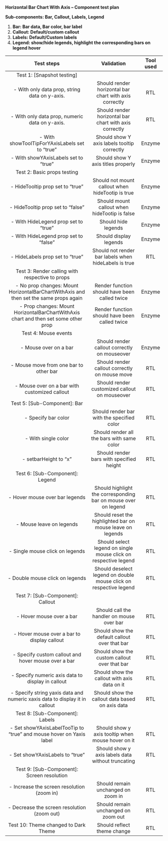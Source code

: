 **Horizontal Bar Chart With Axis – Component test plan**

**Sub-components: Bar, Callout, Labels, Legend**

1. **Bar: Bar data, Bar color, bar label**
1. **Callout: Default/custom callout**
1. **Labels: Default/Custom labels**
1. **Legend: show/hide legends, highlight the corresponding bars on legend hover**

|                                    **Test steps**                                     |                          **Validation**                           | **Tool used** |
| :-----------------------------------------------------------------------------------: | :---------------------------------------------------------------: | :-----------: |
|                              Test 1: [Snapshot testing]                               |                                                                   |               |
|                     - With only data prop, string data on y-axis.                     |      Should render horizontal bar chart with axis correctly       |      RTL      |
|                    - With only data prop, numeric data on y-axis.                     |      Should render horizontal bar chart with axis correctly       |      RTL      |
|                    - With showToolTipForYAxisLabels set to “true”                     |            Should show Y axis labels tooltip correctly            |    Enzyme     |
|                         - With showYAxisLabels set to “true”                          |                Should show Y axis titles properly                 |    Enzyme     |
|                              Test 2: Basic props testing                              |                                                                   |               |
|                           - HideTooltip prop set to “true”                            |         Should not mount callout when hideTootip is true          |    Enzyme     |
|                           - HideTooltip prop set to “false”                           |           Should mount callout when hideTootip is false           |    Enzyme     |
|                         - With HideLegend prop set to “true”                          |                        Should hide legends                        |    Enzyme     |
|                         - With HideLegend prop set to “false”                         |                      Should display legends                       |    Enzyme     |
|                            - HideLabels prop set to “true”                            |       Should not render bar labels when hideLabels is true        |      RTL      |
|                    Test 3: Render calling with respective to props                    |                                                                   |               |
| - No prop changes: Mount HorizontalBarChartWithAxis and then set the same props again |           Render function should have been called twice           |    Enzyme     |
|  - Prop changes: Mount HorizontalBarChartWithAxis chart and then set some other prop  |           Render function should have been called twice           |    Enzyme     |
|                                 Test 4: Mouse events                                  |                                                                   |               |
|                                 - Mouse over on a bar                                 |           Should render callout correctly on mouseover            |    Enzyme     |
|                        - Mouse move from one bar to other bar                         |           Should render callout correctly on mouse move           |      RTL      |
|                     - Mouse over on a bar with customized callout                     |           Should render customized callout on mouseover           |      RTL      |
|                             Test 5: [Sub-Component]: Bar                              |                                                                   |               |
|                                  - Specify bar color                                  |            Should render bar with the specified color             |      RTL      |
|                                  - With single color                                  |            Should render all the bars with same color             |      RTL      |
|                                 - setbarHeight to “x”                                 |             Should render bars with specified height              |      RTL      |
|                            Test 6: [Sub-Component]: Legend                            |                                                                   |               |
|                            - Hover mouse over bar legends                             |  Should highlight the corresponding bar on mouse over on legend   |      RTL      |
|                               - Mouse leave on legends                                |    Should reset the highlighted bar on mouse leave on legends     |      RTL      |
|                            - Single mouse click on legends                            |  Should select legend on single mouse click on respective legend  |      RTL      |
|                            - Double mouse click on legends                            | Should deselect legend on double mouse click on respective legend |      RTL      |
|                           Test 7: [Sub-Component]: Callout                            |                                                                   |               |
|                               - Hover mouse over a bar                                |             Should call the handler on mouse over bar             |      RTL      |
|                      - Hover mouse over a bar to display callout                      |           Should show the default callout over that bar           |      RTL      |
|                  - Specify custom callout and hover mouse over a bar                  |           Should show the custom callout over that bar            |      RTL      |
|                   - Specify numeric axis data to display in callout                   |           Should show the callout with axis data on it            |      RTL      |
|      - Specify string yaxis data and numeric xaxis data to display it in callout      |          Should show the callout data based on axis data          |      RTL      |
|                            Test 8: [Sub-Component]: Labels                            |                                                                   |               |
|          - Set showYAxisLabelTooTip to “true” and mouse hover on Yaxis label          |         Should show y axis tooltip when mouse hover on it         |      RTL      |
|                            - Set showYAxisLabels to “true”                            |         Should show y axis labels data without truncating         |      RTL      |
|                      Test 9: [Sub-Component]: Screen resolution                       |                                                                   |               |
|                      - Increase the screen resolution (zoom in)                       |                Should remain unchanged on zoom in                 |      RTL      |
|                      - Decrease the screen resolution (zoom out)                      |                Should remain unchanged on zoom out                |      RTL      |
|                         Test 10: Theme changed to Dark Theme                          |                    Should reflect theme change                    |      RTL      |
